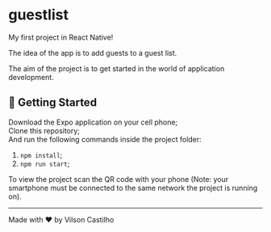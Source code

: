 # guestlist

My first project in React Native!

The idea of the app is to add guests to a guest list.

The aim of the project is to get started in the world of application development.

## 🚀 Getting Started

Download the Expo application on your cell phone; <br />
Clone this repository;<br />
And run the following commands inside the project folder:

1. `npm install`;
2. `npm run start`;

To view the project scan the QR code with your phone (Note: your smartphone must be connected to the same network the project is running on).

---

Made with ♥ by Vilson Castilho
